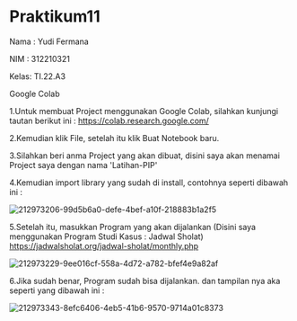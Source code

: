 # Praktikum11

Nama : Yudi Fermana

NIM : 312210321

Kelas: TI.22.A3

Google Colab

1.Untuk membuat Project menggunakan Google Colab, silahkan kunjungi tautan berikut ini : https://colab.research.google.com/

2.Kemudian klik File, setelah itu klik Buat Notebook baru.

3.Silahkan beri anma Project yang akan dibuat, disini saya akan menamai Project saya dengan nama 'Latihan-PIP'

4.Kemudian import library yang sudah di install, contohnya seperti dibawah ini :

![212973206-99d5b6a0-defe-4bef-a10f-218883b1a2f5](https://user-images.githubusercontent.com/115516653/213092906-200315e2-35a4-45ef-8b07-db0da013b0fc.png)

5.Setelah itu, masukkan Program yang akan dijalankan (Disini saya menggunakan Program Studi Kasus : Jadwal Sholat) https://jadwalsholat.org/jadwal-sholat/monthly.php

![212973229-9ee016cf-558a-4d72-a782-bfef4e9a82af](https://user-images.githubusercontent.com/115516653/213093105-7e178381-8c8a-4d38-8ab0-5d5a3259d1bc.png)

6.Jika sudah benar, Program sudah bisa dijalankan. dan tampilan nya aka seperti yang dibawah ini :

![212973343-8efc6406-4eb5-41b6-9570-9714a01c8373](https://user-images.githubusercontent.com/115516653/213093334-1cddad7a-bf63-479c-8f87-9498a237245c.png)
